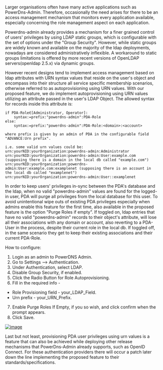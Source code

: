 Larger organisations often have many active applications such as PowerDns-Admin. Therefore, occasionally the need arises for there to be an access management mechanism that monitors every application available, especially concerning the role management aspect on each application.

Powerdns-admin already provides a mechanism for a finer grained control of users'  privileges by using LDAP static groups, which is configurable with the set of options under the "Group Security". However, while static groups are widely known and available on the majority of the ldap deployments, nowadays are considered administratively inflexible. A workaround to static groups limitations is offered by more recent versions of OpenLDAP servers(openldap 2.5.x) via dynamic groups.

However recent designs tend to implement access management based on ldap attributes with URN syntax values that reside on the user's object and encompass into their structure all service specific membership scenarios, otherwise referred to as autoprovisioning using URN values.
With our proposed feature, we do implement autoprovisioning using URN values utilizing an attribute passed in the user's LDAP Object. The allowed syntax for records inside this attribute is:

```text
if PDA-Role∈[Administrator, Operator]:
    syntax:=prefix:"powerdns-admin":PDA-Role
else:
    syntax:=prefix:"powerdns-admin":PDA-Role:<domain>:<account>

where prefix is given by an admin of PDA in the configurable field "ADVANCE:Urn prefix".

i.e. some valid urn values could be:
urn:yourNID:yourOrganization:powerdns-admin:Administrator
urn:yourNID:yourOrganization:powerdns-admin:User:example.com            (supposing there is a domain in the local db called "example.com")
urn:yourNID:yourOrganization:powerdns-admin:User:example.com:examplenet (supposing there is an account in the local db called "examplenet")
urn:yourNID:yourOrganization:powerdns-admin:User::examplenet 
```

In order to keep users' privileges in-sync between the PDA's database and the ldap,  when no valid "powerdns-admin" values are found for the logged-in user, PDA will purge all privileges from the local database for this user. To avoid unintentional wipe outs of existing PDA privileges especially when admins enable this feature for the first time, also available in the proposed feature is the option "Purge Roles if empty". If toggled on, ldap entries that have no valid "powerdns-admin" records to their object's attribute, will lose all their associations with any domain or account, also reverting to a PDA-User in the process, despite their current role in the local db. If toggled off, in the same scenario they get to keep their existing associations and their current PDA-Role. 

How to configure:
1) Login as an admin to PowerDNS Admin.
2) Go to Settings --> Authentication.
3) Under Authentication, select LDAP.
4) Disable Group Security, if enabled.
5) Click the Radio Button for Role Autoprovisioning.
6) Fill in the required info -

* Role Provisioning field - your_LDAP_Field.
* Urn prefix - your_URN_Prefix.

7) Enable Purge Roles If Empty, if you so wish, and click confirm when the prompt appears.
8) Click Save.

<a href="https://ibb.co/rtRnXF5"><img src="https://i.ibb.co/vB62MVL/image.png" alt="image" border="0"></a>


Last but not least, provisioning PDA user privileges using urn values is a feature that can also be achieved while deploying other release mechanisms that PowerDns-Admin already supports, such as OpenID Connect. For these authentication providers there will occur a patch later down the line implementing the proposed feature to their standards/specifications.

